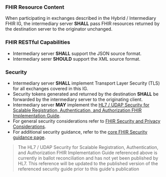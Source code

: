 ### FHIR Resource Content

When participating in exchanges described in the Hybrid / Intermediary FHIR IG, the intermediary server **SHALL** pass FHIR resources returned by the destination server to the originator unchanged.

<p></p>

### FHIR RESTful Capabilities

- Intermediary server **SHALL** support the JSON source format. 
- Intermediary serer  **SHOULD** support the XML source format. 

<p></p>

<h3>Security</h3>

- Intermediary server **SHALL** implement Transport Layer Security (TLS) for all exchanges covered in this IG.
- Security tokens generated and returned by the destination **SHALL** be forwarded by the intermediary server to the originating client. 
- Intermediary server **MAY** implement the [HL7 / UDAP Security for Scalable Registration, Authentication, and Authorization FHIR Implementation Guide](http://hl7.org/fhir/us/udap-security/2021Sep/).
- For general security considerations refer to [FHIR Security and Privacy Considerations](https://www.hl7.org/fhir/secpriv-module.html). 
- For additional security guidance, refer to the [core FHIR Security guidance page](https://www.hl7.org/fhir/security.html). 

<p></p>
<blockquote class="note-to-balloters">
<p>
The HL7 / UDAP Security for Scalable Registration, Authentication, and Authorization FHIR Implementation Guide referenced above is currently in ballot reconciliation and has not yet been published by HL7. This reference will be updated to the published version of the referenced security guide prior to this guide's publication</p>
</blockquote>

<br />

